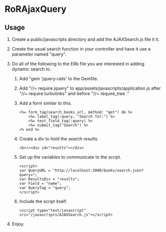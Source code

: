 # RoRAjaxQuery
## Usage
1. Create a public/javascripts directory and add the AJAXSearch.js file it it.

1. Create the usual search function in your controller and have it use a
parameter named "query".

1. Do all of the following to the ERb file you are interested in adding
dynamic search to.
    1. Add "gem 'jquery-rails' to the Gemfile.
    1. Add "//= require jquery" to app/assets/javascripts/application.js
    after "//= require turbolinks" and before "//= require_tree ."
    1. Add a form similar to this.

        ```
        <%= form_tag(search_books_url, method: "get") do %>
            <%= label_tag(:query, "Search for:") %>
            <%= text_field_tag(:query) %>
            <%= submit_tag("Search") %>
        <% end %>
        ```

    1. Create a div to hold the search results.

        ```
        <br/><div id="results"></div>
        ```

    1. Set up the variables to communicate to the script.

        ```
        <script>
        var QueryURL = "http://localhost:3000/books/search.json?query=";
        var ResultsDiv = "results";
        var Field = "name";
        var QueryTag = "query";
        </script>
        ```

    1. Include the script itself.

        ```
        <script type="text/javascript" src="/javascripts/AJAXSearch.js"></script>
        ```

1. Enjoy.
